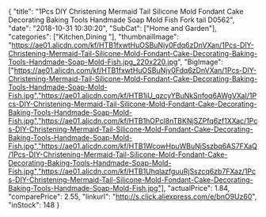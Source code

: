 {
	"title": "1Pcs DIY Christening Mermaid Tail Silicone Mold Fondant Cake Decorating Baking Tools Handmade Soap Mold Fish Fork tail D0562",
	"date": "2018-10-31 10:30:20",
	"SubCat": ["Home and Garden"],
	"categories": ["Kitchen,Dining "],
	"thumbnailImage": "https://ae01.alicdn.com/kf/HTB1fxwtHuOSBuNjy0Fdq6zDnVXan/1Pcs-DIY-Christening-Mermaid-Tail-Silicone-Mold-Fondant-Cake-Decorating-Baking-Tools-Handmade-Soap-Mold-Fish.jpg_220x220.jpg",
	"BigImage": ["https://ae01.alicdn.com/kf/HTB1fxwtHuOSBuNjy0Fdq6zDnVXan/1Pcs-DIY-Christening-Mermaid-Tail-Silicone-Mold-Fondant-Cake-Decorating-Baking-Tools-Handmade-Soap-Mold-Fish.jpg","https://ae01.alicdn.com/kf/HTB1iU_qzcyYBuNkSnfoq6AWgVXaI/1Pcs-DIY-Christening-Mermaid-Tail-Silicone-Mold-Fondant-Cake-Decorating-Baking-Tools-Handmade-Soap-Mold-Fish.jpg","https://ae01.alicdn.com/kf/HTB1hOPcl8nTBKNjSZPfq6zf1XXac/1Pcs-DIY-Christening-Mermaid-Tail-Silicone-Mold-Fondant-Cake-Decorating-Baking-Tools-Handmade-Soap-Mold-Fish.jpg","https://ae01.alicdn.com/kf/HTB1WcowHpuWBuNjSszbq6AS7FXaQ/1Pcs-DIY-Christening-Mermaid-Tail-Silicone-Mold-Fondant-Cake-Decorating-Baking-Tools-Handmade-Soap-Mold-Fish.jpg","https://ae01.alicdn.com/kf/HTB1UhqlazfguuRjSszcq6zb7FXaz/1Pcs-DIY-Christening-Mermaid-Tail-Silicone-Mold-Fondant-Cake-Decorating-Baking-Tools-Handmade-Soap-Mold-Fish.jpg"],
	"actualPrice": 1.84,
	"comparePrice": 2.55,
	"linkurl": "http://s.click.aliexpress.com/e/bnO9Uz60",
	"inStock": 148
}
